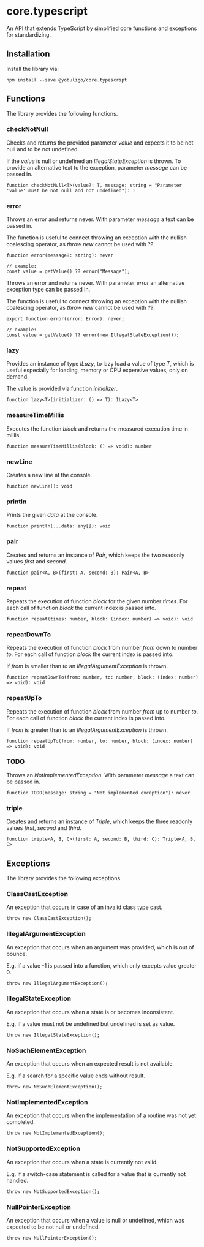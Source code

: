 # core.typescript
An API that extends TypeScript by simplified core functions and exceptions for standardizing.

## Installation
Install the library via:
```
npm install --save @yobuligo/core.typescript
```

## Functions
The library provides the following functions.

### checkNotNull
 Checks and returns the provided parameter *value* and expects it to be not null and to be not undefined.

 If the *value* is null or undefined an *IllegalStateException* is thrown.
 To provide an alternative text to the exception, parameter *message* can be passed in.
```
function checkNotNull<T>(value?: T, message: string = "Parameter 'value' must be not null and not undefined"): T
```

### error
Throws an error and returns never. With parameter *message* a text can be passed in.

The function is useful to connect throwing an exception with the nullish coalescing operator, as *throw new* cannot be used with ??.
```
function error(message?: string): never

// example:
const value = getValue() ?? error("Message");
```

Throws an error and returns never. With parameter *error* an alternative exception type can be passed in.

The function is useful to connect throwing an exception with the nullish coalescing operator, as *throw new* cannot be used with ??.
```
export function error(error: Error): never;

// example:
const value = getValue() ?? error(new IllegalStateException());
```

### lazy
Provides an instance of type *ILazy*, to lazy load a value of type *T*, which is useful especially for loading, memory or CPU expensive values, only on demand.

The value is provided via function *initializer*.
```
function lazy<T>(initializer: () => T): ILazy<T>
```

### measureTimeMillis
Executes the function *block* and returns the measured execution time in millis.
```
function measureTimeMillis(block: () => void): number
```

### newLine
Creates a new line at the console.
```
function newLine(): void
```

### println
Prints the given *data* at the console.
```
function println(...data: any[]): void
```

### pair
Creates and returns an instance of *Pair*, which keeps the two readonly values *first* and *second*.
```
function pair<A, B>(first: A, second: B): Pair<A, B>
```

### repeat
Repeats the execution of function *block* for the given number *times*. For each call of function *block* the current index is passed into.
```
function repeat(times: number, block: (index: number) => void): void
```

### repeatDownTo
Repeats the execution of function *block* from number *from* down to number *to*.
For each call of function *block* the current index is passed into.

If *from* is smaller than *to* an *IllegalArgumentException* is thrown.
```
function repeatDownTo(from: number, to: number, block: (index: number) => void): void
```

### repeatUpTo
Repeats the execution of function *block* from number *from* up to number *to*.
For each call of function *block* the current index is passed into.

If *from* is greater than *to* an *IllegalArgumentException* is thrown.
```
function repeatUpTo(from: number, to: number, block: (index: number) => void): void
```

### TODO
Throws an *NotImplementedException*. With parameter *message* a text can be passed in.
```
function TODO(message: string = "Not implemented exception"): never
```

### triple
Creates and returns an instance of *Triple*, which keeps the three readonly values *first*, *second* and *third*.
```
function triple<A, B, C>(first: A, second: B, third: C): Triple<A, B, C>
```

## Exceptions
The library provides the following exceptions.

### ClassCastException
An exception that occurs in case of an invalid class type cast.
```
throw new ClassCastException();
```

### IllegalArgumentException
An exception that occurs when an argument was provided, which is out of bounce.

E.g. if a value -1 is passed into a function, which only excepts value greater 0.
```
throw new IllegalArgumentException();
```
 
### IllegalStateException
An exception that occurs when a state is or becomes inconsistent.

E.g. if a value must not be undefined but undefined is set as value.
```
throw new IllegalStateException();
```

### NoSuchElementException
An exception that occurs when an expected result is not available.

E.g. if a search for a specific value ends without result.
```
throw new NoSuchElementException();
```

### NotImplementedException
An exception that occurs when the implementation of a routine was not yet completed.
```
throw new NotImplementedException();
```

### NotSupportedException
An exception that occurs when a state is currently not valid.

E.g. if a switch-case statement is called for a value that is currently not handled.
```
throw new NotSupportedException();
```

### NullPointerException
An exception that occurs when a value is null or undefined, which was expected to be not null or undefined.
```
throw new NullPointerException();
```
